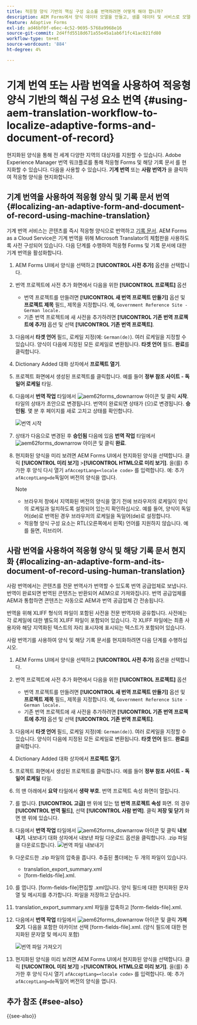 ```yaml
---
title: 적응형 양식 기반의 핵심 구성 요소를 번역하려면 어떻게 해야 합니까?
description: AEM Forms에서 양식 데이터 모델을 만들고, 샘플 데이터 및 서비스로 모델을 테스트하고, 모델에 대한 다양한 옵션을 구성하는 방법에 대해 알아봅니다.
feature: Adaptive Forms
exl-id: ad46bf0f-e6ec-4c52-9695-5768a9968e16
source-git-commit: 2d4ffd5518d671a55e45a1ab6f1fc41ac021fd80
workflow-type: tm+mt
source-wordcount: '884'
ht-degree: 4%

---
```


# 기계 번역 또는 사람 번역을 사용하여 적응형 양식 기반의 핵심 구성 요소 번역 {#using-aem-translation-workflow-to-localize-adaptive-forms-and-document-of-record}

현지화된 양식을 통해 전 세계 다양한 지역의 대상자를 지원할 수 있습니다. Adobe Experience Manager 번역 워크플로를 통해 적응형 Forms 및 해당 기록 문서 를 현지화할 수 있습니다. 다음을 사용할 수 있습니다. **기계 번역** 또는 **사람 번역가** 을 클릭하여 적응형 양식을 현지화합니다.

## 기계 번역을 사용하여 적응형 양식 및 기록 문서 번역 {#localizing-an-adaptive-form-and-document-of-record-using-machine-translation}

기계 번역 서비스는 콘텐츠를 즉시 적응형 양식으로 번역하고 [기록 문서](/help/forms/generate-document-of-record-core-components.md). AEM Forms as a Cloud Service은 기계 번역을 위해 Microsoft Translator의 체험판을 사용하도록 사전 구성되어 있습니다. 다음 단계를 수행하여 적응형 Forms 및 기록 문서에 대한 기계 번역을 활성화합니다.

1. AEM Forms UI에서 양식을 선택하고 **[!UICONTROL 사전 추가]** 옵션을 선택합니다.
1. 번역 프로젝트에 사전 추가 화면에서 다음을 위한 **[!UICONTROL 프로젝트]** 옵션

   * 번역 프로젝트를 만들려면 **[!UICONTROL 새 번역 프로젝트 만들기]** 옵션 및 **프로젝트 제목** 필드, 제목을 지정합니다. 예, `Government Reference Site - German locale.`
   * 기존 번역 프로젝트에 새 사전을 추가하려면 **[!UICONTROL 기존 번역 프로젝트에 추가]** 옵션 및 선택 **[!UICONTROL 기존 번역 프로젝트]**.
1. 다음에서 **타겟 언어** 필드, 로케일 지정(예: `German(de)`). 여러 로케일을 지정할 수 있습니다. 양식이 다음에 지정된 모든 로케일로 변환됩니다. **타겟 언어** 필드. **완료**&#x200B;를 클릭합니다.
1. Dictionary Added 대화 상자에서 **프로젝트 열기**.
1. 프로젝트 화면에서 생성된 프로젝트를 클릭합니다. 예를 들어 **정부 참조 사이트 - 독일어 로케일** 타일.
1. 다음에서 **번역 작업** 타일에서 ![aem62forms_downarrow](assets/aem62forms_downarrow.png) 아이콘 및 클릭 **시작**. 타일의 상태가 초안으로 변경됩니다. 번역이 완료되면 상태가 (으)로 변경됩니다. **승인됨**. 몇 분 후 페이지를 새로 고치고 상태를 확인합니다.

   ![번역 시작](/help/forms/assets/adaptive-forms-core-components-start-translation.png)
1. 상태가 다음으로 변경된 후 **승인됨** 다음에 있음 **번역 작업** 타일에서 ![aem62forms_downarrow](assets/aem62forms_downarrow.png) 아이콘 및 클릭 **완료**.

1. 현지화된 양식을 미리 보려면 AEM Forms UI에서 현지화된 양식을 선택합니다. 클릭 **[!UICONTROL 미리 보기]** >**[!UICONTROL HTML으로 미리 보기]**. 을(를) 추가한 후 양식 다시 열기 `afAcceptLang=<locale code>` 를 입력합니다. 예: 추가 `afAcceptLang=de`독일어 버전의 양식을 엽니다.


   >[!NOTE]
   >
   >* 브라우저 창에서 지역화된 버전의 양식을 열기 전에 브라우저의 로케일이 양식의 로케일과 일치하도록 설정되어 있는지 확인하십시오. 예를 들어, 양식이 독일어(de)로 번역된 경우 브라우저의 로케일을 독일어(de)로 설정합니다.
   >* 적응형 양식 구성 요소는 RTL(오른쪽에서 왼쪽) 언어를 지원하지 않습니다. 예를 들면, 히브리어.

<!-- 
   Along with the Adaptive form, the auto-generated document of record is also localized.

   For more information on Document of Record settings and configuration, see:

   [Document of Record Template](/help/forms/using/generate-document-of-record-for-non-xfa-based-adaptive-forms.md#p-document-of-record-template-configuration-p)

   [Document of Record settings](/help/forms/using/generate-document-of-record-for-non-xfa-based-adaptive-forms.md#p-document-of-record-settings-p)

1. [Customize the branding information of the document of record](/help/forms/using/generate-document-of-record-for-non-xfa-based-adaptive-forms.md) and ensure that the browser locale is set to the same language to which you have localized the Adaptive Form using machine language. The browser locale helps localize the branding information in the document of record.
1. To view the localized document of record, select Generate Preview. The document of record PDF is generated and opened in a new tab in your browser.

-->

## 사람 번역을 사용하여 적응형 양식 및 해당 기록 문서 현지화 {#localizing-an-adaptive-form-and-its-document-of-record-using-human-translation}

사람 번역에서는 콘텐츠를 전문 번역사가 번역할 수 있도록 번역 공급업체로 보냅니다. 번역이 완료되면 번역된 콘텐츠는 반환되어 AEM으로 가져와집니다. 번역 공급업체를 AEM과 통합하면 콘텐츠는 자동으로 AEM과 번역 공급업체 간 전송됩니다.

번역을 위해 XLIFF 형식의 파일이 포함된 사전을 전문 번역자와 공유합니다. 사전에는 각 로케일에 대한 별도의 XLIFF 파일이 포함되어 있습니다. 각 XLIFF 파일에는 최종 사용자와 해당 지역화된 텍스트의 자리 표시자에 표시되는 텍스트가 포함되어 있습니다.

사람 번역기를 사용하여 양식 및 해당 기록 문서를 현지화하려면 다음 단계를 수행하십시오.

1. AEM Forms UI에서 양식을 선택하고 **[!UICONTROL 사전 추가]** 옵션을 선택합니다.
1. 번역 프로젝트에 사전 추가 화면에서 다음을 위한 **[!UICONTROL 프로젝트]** 옵션

   * 번역 프로젝트를 만들려면 **[!UICONTROL 새 번역 프로젝트 만들기]** 옵션 및 **프로젝트 제목** 필드, 제목을 지정합니다. 예, `Government Reference Site - German locale.`
   * 기존 번역 프로젝트에 새 사전을 추가하려면 **[!UICONTROL 기존 번역 프로젝트에 추가]** 옵션 및 선택 **[!UICONTROL 기존 번역 프로젝트]**.
1. 다음에서 **타겟 언어** 필드, 로케일 지정(예: `German(de)`). 여러 로케일을 지정할 수 있습니다. 양식이 다음에 지정된 모든 로케일로 변환됩니다. **타겟 언어** 필드. **완료**&#x200B;를 클릭합니다.
1. Dictionary Added 대화 상자에서 **프로젝트 열기**.
1. 프로젝트 화면에서 생성된 프로젝트를 클릭합니다. 예를 들어 **정부 참조 사이트 - 독일어 로케일** 타일.
1. 의 맨 아래에서 **요약** 타일에서 **생략 부호**. 번역 프로젝트 속성 화면이 열립니다.
1. 를 엽니다. **[!UICONTROL 고급]** 맨 위에 있는 탭 **번역 프로젝트 속성** 화면. 의 경우 **[!UICONTROL 번역 필드]**, 선택 **[!UICONTROL 사람 번역]**. 클릭 **저장 및 닫기** 화면 맨 위에 있습니다.
1. 다음에서 **번역 작업** 타일에서 ![aem62forms_downarrow](assets/aem62forms_downarrow.png) 아이콘 및 클릭 **내보내기**. 내보내기 대화 상자에서 내보낸 파일 다운로드 옵션을 클릭합니다. .zip 파일을 다운로드합니다.
   ![번역 파일 내보내기](/help/forms/assets/adaptive-forms-core-components-start-translation-export.png)
1. 다운로드한 .zip 파일의 압축을 풉니다. 추출된 폴더에는 두 개의 파일이 있습니다.
   * translation_export_summary.xml
   * [form-fields-file].xml.
1. 를 엽니다. [form-fields-file]편집할 .xml입니다. 양식 필드에 대한 현지화된 문자열 및 메시지를 추가합니다. 파일을 저장하고 닫습니다.
1. translation_export_summary.xml 파일을 압축하고 [form-fields-file].xml.
1. 다음에서 **번역 작업** 타일에서 ![aem62forms_downarrow](assets/aem62forms_downarrow.png) 아이콘 및 클릭 **가져오기**. 다음을 포함한 아카이브 선택 [form-fields-file].xml. (양식 필드에 대한 현지화된 문자열 및 메시지 포함)

   ![번역 파일 가져오기](/help/forms/assets/adaptive-forms-core-components-start-translation-import.png)

1. 현지화된 양식을 미리 보려면 AEM Forms UI에서 현지화된 양식을 선택합니다. 클릭 **[!UICONTROL 미리 보기]** >**[!UICONTROL HTML으로 미리 보기]**. 을(를) 추가한 후 양식 다시 열기 `afAcceptLang=<locale code>` 를 입력합니다. 예: 추가 `afAcceptLang=de`독일어 버전의 양식을 엽니다.

## 추가 참조 {#see-also}

{{see-also}}